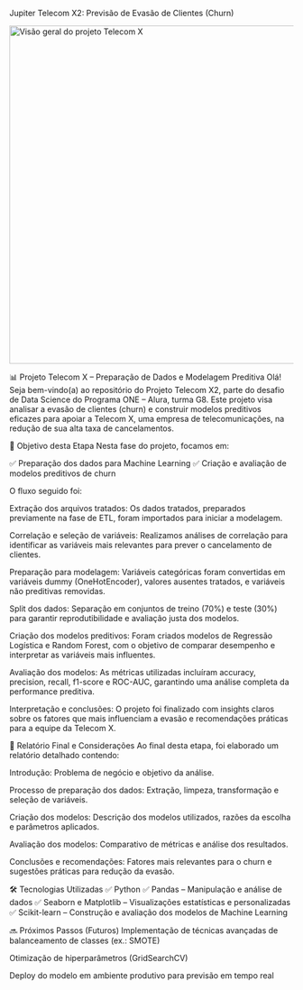 Jupiter Telecom X2: Previsão de Evasão de Clientes (Churn)

<img src="img1'.jpg" alt="Visão geral do projeto Telecom X" width="600"/>

📊 Projeto Telecom X – Preparação de Dados e Modelagem Preditiva
Olá! Seja bem-vindo(a) ao repositório do Projeto Telecom X2, parte do desafio de Data Science do Programa ONE – Alura, turma G8. Este projeto visa analisar a evasão de clientes (churn) e construir modelos preditivos eficazes para apoiar a Telecom X, uma empresa de telecomunicações, na redução de sua alta taxa de cancelamentos.

🎯 Objetivo desta Etapa
Nesta fase do projeto, focamos em:

✅ Preparação dos dados para Machine Learning
✅ Criação e avaliação de modelos preditivos de churn

O fluxo seguido foi:

Extração dos arquivos tratados:
Os dados tratados, preparados previamente na fase de ETL, foram importados para iniciar a modelagem.

Correlação e seleção de variáveis:
Realizamos análises de correlação para identificar as variáveis mais relevantes para prever o cancelamento de clientes.

Preparação para modelagem:
Variáveis categóricas foram convertidas em variáveis dummy (OneHotEncoder), valores ausentes tratados, e variáveis não preditivas removidas.

Split dos dados:
Separação em conjuntos de treino (70%) e teste (30%) para garantir reprodutibilidade e avaliação justa dos modelos.

Criação dos modelos preditivos:
Foram criados modelos de Regressão Logística e Random Forest, com o objetivo de comparar desempenho e interpretar as variáveis mais influentes.

Avaliação dos modelos:
As métricas utilizadas incluíram accuracy, precision, recall, f1-score e ROC-AUC, garantindo uma análise completa da performance preditiva.

Interpretação e conclusões:
O projeto foi finalizado com insights claros sobre os fatores que mais influenciam a evasão e recomendações práticas para a equipe da Telecom X.

📝 Relatório Final e Considerações
Ao final desta etapa, foi elaborado um relatório detalhado contendo:

Introdução: Problema de negócio e objetivo da análise.

Processo de preparação dos dados: Extração, limpeza, transformação e seleção de variáveis.

Criação dos modelos: Descrição dos modelos utilizados, razões da escolha e parâmetros aplicados.

Avaliação dos modelos: Comparativo de métricas e análise dos resultados.

Conclusões e recomendações: Fatores mais relevantes para o churn e sugestões práticas para redução da evasão.

🛠️ Tecnologias Utilizadas
✅ Python
✅ Pandas – Manipulação e análise de dados
✅ Seaborn e Matplotlib – Visualizações estatísticas e personalizadas
✅ Scikit-learn – Construção e avaliação dos modelos de Machine Learning

🔜 Próximos Passos (Futuros)
Implementação de técnicas avançadas de balanceamento de classes (ex.: SMOTE)

Otimização de hiperparâmetros (GridSearchCV)

Deploy do modelo em ambiente produtivo para previsão em tempo real
